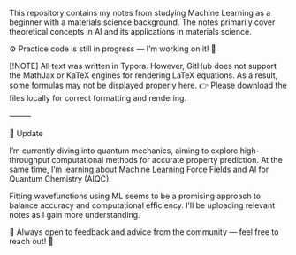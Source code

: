 This repository contains my notes from studying Machine Learning as a beginner with a materials science background. The notes primarily cover theoretical concepts in AI and its applications in materials science.

⚙️ Practice code is still in progress — I’m working on it! 🥹

[!NOTE]
All text was written in Typora. However, GitHub does not support the MathJax or KaTeX engines for rendering LaTeX equations. As a result, some formulas may not be displayed properly here.
👉 Please download the files locally for correct formatting and rendering.

⸻

🔄 Update

I’m currently diving into quantum mechanics, aiming to explore high-throughput computational methods for accurate property prediction. At the same time, I’m learning about Machine Learning Force Fields and AI for Quantum Chemistry (AIQC).

Fitting wavefunctions using ML seems to be a promising approach to balance accuracy and computational efficiency. I’ll be uploading relevant notes as I gain more understanding.

📢 Always open to feedback and advice from the community — feel free to reach out! 🥰

